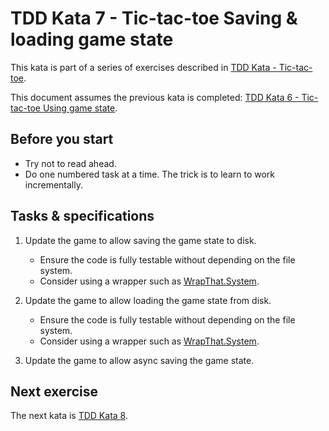 # TDD Kata 7 - Tic-tac-toe Saving & loading game state

This kata is part of a series of exercises described in [TDD Kata - Tic-tac-toe](tdd_kata_intro.md).

This document assumes the previous kata is completed: [TDD Kata 6 - Tic-tac-toe Using game state](tdd_kata6.md).

## Before you start

- Try not to read ahead.
- Do one numbered task at a time. The trick is to learn to work incrementally.

## Tasks & specifications

1.  Update the game to allow saving the game state to disk.
    - Ensure the code is fully testable without depending on the file system.
    - Consider using a wrapper such as [WrapThat.System](https://github.com/WrapThat/WrapThat.System).

2. Update the game to allow loading the game state from disk.
    - Ensure the code is fully testable without depending on the file system.
    - Consider using a wrapper such as [WrapThat.System](https://github.com/WrapThat/WrapThat.System).

3. Update the game to allow async saving the game state.

## Next exercise

The next kata is [TDD Kata 8](tdd_kata8.md).